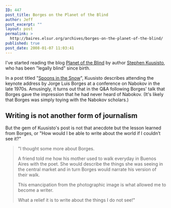 ```yaml
---
ID: 447
post_title: Borges on the Planet of the Blind
author: Jeff
post_excerpt: ""
layout: post
permalink: >
  http://baires.elsur.org/archives/borges-on-the-planet-of-the-blind/
published: true
post_date: 2008-01-07 11:03:41
---
```

I've started reading the blog <a href="http://kuusisto.typepad.com/planet_of_the_blind/">Planet of the Blind</a> by author <a href="http://www.stephenkuusisto.com/">Stephen Kuusisto</a>, who has been "legally blind" since birth.  

In a post titled "<a href="http://kuusisto.typepad.com/planet_of_the_blind/2008/01/poons-in-th-sno.html">Spoons in the Snow</a>", Kuusisto describes attending the keynote address by Jorge Luis Borges at a conference on Nabokov in the late 1970s. Amusingly, it turns out that in the Q&A following Borges' talk that Borges gave the impression that he had never heard of Nabokov. (It's likely that Borges was simply toying with the Nabokov scholars.)

<h2>Writing is not another form of journalism</h2>

But the gem of Kuusisto's post is not that anecdote but the lesson learned from Borges, or "How would I be able to write about the world if I couldn&#8217;t see it?"


<blockquote>"I thought some more about Borges.

A friend told me how his mother used to walk everyday in Buenos Aires with the poet. She would describe the things she was seeing in the central market and in turn Borges would narrate his version of their walk.

This emancipation from the photographic image is what allowed me to become a writer.

What a relief it is to write about the things I do not see!" </blockquote>